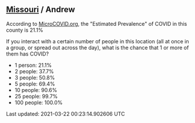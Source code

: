 
## [Missouri](/united-states/missouri) / Andrew

According to [MicroCOVID.org](http://microcovid.org),
the "Estimated Prevalence" of COVID in this county is 21.1%

If you interact with a certain number of people in this location
(all at once in a group, or spread out across the day), what is the chance that
1 or more of them has COVID?

- 1 person: 21.1%
- 2 people: 37.7%
- 3 people: 50.8%
- 5 people: 69.4%
- 10 people: 90.6%
- 25 people: 99.7%
- 100 people: 100.0%

Last updated: 2021-03-22 00:23:14.902606 UTC
